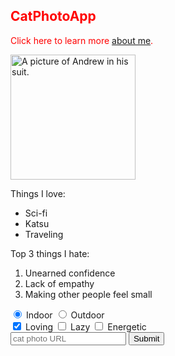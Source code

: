 <style>
  text { background-color: blue; }
  .red-text {
    color: red;
  }
</style>

<h2 class="red-text">CatPhotoApp</h2>
<main>
  <p class="red-text">Click here to learn more <a href="https://www.linkedin.com/in/andrewsterrell/">about me</a>.</p>

  <a href="#"><img src="https://media-exp1.licdn.com/dms/image/C4E03AQH52I3GGhZ0yA/profile-displayphoto-shrink_400_400/0?e=1608163200&v=beta&t=OA3DyMD0WenuDA_qnwfpihhbIbiWQoKH4GjmX3ceQ98" alt="A picture of Andrew in his suit." width="200" height="200"></a>

  <div>
    <p>Things I love:</p>
    <ul>
      <li>Sci-fi</li>
      <li>Katsu</li>
      <li>Traveling</li>
    </ul>
    <p>Top 3 things I hate:</p>
    <ol>
      <li>Unearned confidence</li>
      <li>Lack of empathy</li>
      <li>Making other people feel small</li>
    </ol>
  </div>

  <form action="https://freecatphotoapp.com/submit-cat-photo">
    <label><input type="radio" name="indoor-outdoor" checked> Indoor</label>
    <label><input type="radio" name="indoor-outdoor"> Outdoor</label><br>
    <label><input type="checkbox" name="personality" checked> Loving</label>
    <label><input type="checkbox" name="personality"> Lazy</label>
    <label><input type="checkbox" name="personality"> Energetic</label><br>
    <input type="text" placeholder="cat photo URL" required>
    <button type="submit">Submit</button>
  </form>
</main>

